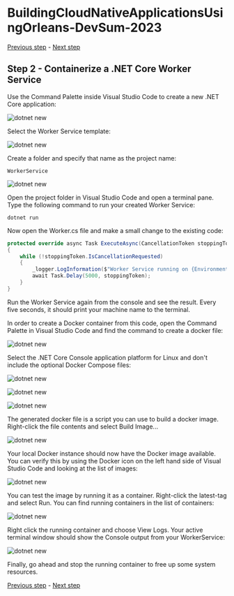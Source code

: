 # BuildingCloudNativeApplicationsUsingOrleans-DevSum-2023

[Previous step](../step-01/README.md) - [Next step](../step-03/README.md)

## Step 2 - Containerize a .NET Core Worker Service

Use the Command Palette inside Visual Studio Code to create a new .NET Core application:

![dotnet new](sshot-7.png)

Select the Worker Service template:

![dotnet new](sshot-8.png)

Create a folder and specify that name as the project name:

```
WorkerService
```

![dotnet new](sshot-9.png)

Open the project folder in Visual Studio Code and open a terminal pane.
Type the following command to run your created Worker Service:

```
dotnet run
```

Now open the Worker.cs file and make a small change to the existing code:

```csharp
protected override async Task ExecuteAsync(CancellationToken stoppingToken)
{
    while (!stoppingToken.IsCancellationRequested)
    {
        _logger.LogInformation($"Worker Service running on {Environment.MachineName}");
        await Task.Delay(5000, stoppingToken);
    }
}
```

Run the Worker Service again from the console and see the result. Every five seconds, it should print your machine name to the terminal.

In order to create a Docker container from this code, open the Command Palette in Visual Studio Code and find the command to create a docker file:

![dotnet new](sshot-10.png)

Select the .NET Core Console application platform for Linux and don't include the optional Docker Compose files:

![dotnet new](sshot-11.png)

![dotnet new](sshot-12.png)

![dotnet new](sshot-13.png)

The generated docker file is a script you can use to build a docker image. Right-click the file contents and select Build Image...

![dotnet new](sshot-14.png)

Your local Docker instance should now have the Docker image available. You can verify this by using the Docker icon on the left hand side of Visual Studio Code and looking at the list of images:

![dotnet new](sshot-15.png)

You can test the image by running it as a container. Right-click the latest-tag and select Run. You can find running containers in the list of containers:

![dotnet new](sshot-16.png)

Right click the running container and choose View Logs. Your active terminal window should show the Console output from your WorkerService:

![dotnet new](sshot-17.png)

Finally, go ahead and stop the running container to free up some system resources.

[Previous step](../step-01/README.md) - [Next step](../step-03/README.md)